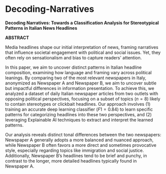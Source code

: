 # Decoding-Narratives

**Decoding Narratives: Towards a Classification Analysis for Stereotypical Patterns in Italian News Headlines**

**ABSTRACT**

Media headlines shape our initial interpretation of news, framing narratives that influence societal engagement with political and social issues. Yet, they often rely on sensationalism and bias to capture readers' attention.

In this paper, we aim to uncover distinct patterns in Italian headline composition, examining how language and framing vary across political leanings. By comparing two of the most relevant newspapers in Italy, anonymized as Newspaper A and Newspaper B, we aim to uncover subtle but impactful differences in information presentation. To achieve this, we analyzed a dataset of daily Italian newspaper articles from two outlets with opposing political perspectives, focusing on a subset of topics ($n=8$) likely to contain stereotypes or clickbait headlines. Our approach involves (1) training an accurate deep learning classifier ($F1=0.84$) to learn specific patterns for categorizing headlines into these two perspectives, and (2) leveraging Explainable AI techniques to extract and interpret the learned patterns.

Our analysis reveals distinct tonal differences between the two newspapers: Newspaper A generally adopts a more balanced and nuanced approach, while Newspaper B often favors a more direct and sometimes provocative style, especially regarding topics like immigration and social justice. Additionally, Newspaper B’s headlines tend to be brief and punchy, in contrast to the longer, more detailed headlines typically found in Newspaper A.



